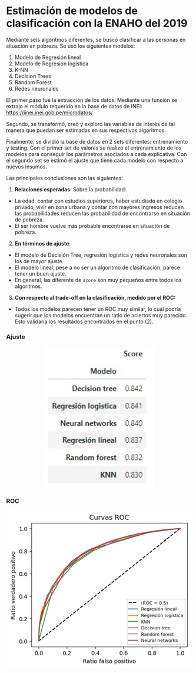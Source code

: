# Estimación de modelos de clasificación con la ENAHO del 2019
Mediante seis algoritmos diferentes, se buscó clasificar a las personas en situación en pobreza. Se usó los siguientes modelos:
1. Modelo de Regresión lineal
2. Modelo de Regresión logística
3. K-NN
4. Decision Trees
5. Random Forest
6. Redes neuronales

El primer paso fue la extracción de los datos. Mediante una función se extrajo el módulo requerido en la base de datos de INEI: https://iinei.inei.gob.pe/microdatos/

Segundo, se transformó, creó y exploró las variables de interés de tal manera que puedan ser estimadas en sus respectivos algoritmos.

Finalmente, se dividió la base de datos en 2 sets diferentes: entrenamiento y testing. Con el primer set de valores se realizó el entrenamiento de los modelos para conseguir los parámetros asociados a cada explicativa. Con el segundo set se estimó el ajuste que tiene cada modelo con respecto a nuevos insumos. 

Las principales conclusiones son las siguientes:
1. **Relaciones esperadas**: Sobre la probabilidad:
* La edad, contar con estudios superiores, haber estudiado en colegio privado, vivir en zona urbana y contar con mayores ingresos reducen las probabilidades reducen las probabilidad de encontrarse en situación de pobreza.
* El ser hombre vuelve más probable encontrarse en situación de pobreza.

2. **En términos de ajuste**:
* El modelo de Decisión Tree, regresión logística y redes neuronales son los de mayor ajuste.
* El modelo lineal, pese a no ser un algoritmo de clasificación, parece tener un buen ajuste.
* En general, las diferente de `score` son muy pequeños entre todos los algoritmos.

3. **Con respecto al trade-off en la clasificación, medido por el ROC:**
* Todos los modelos parecen tener un ROC muy similar, lo cual podría sugerir que los modelos encuentran un ratio de aciertos muy parecido. Esto validaría los resultados encontrados en el punto (2).

### Ajuste
<p align="center">
  <img src="figures/score.jpg" width="300">
</p>

### ROC
<p align="center">
  <img src="figures/roc.png" width="500">
</p>
